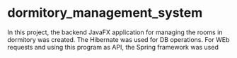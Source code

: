 # dormitory_management_system
In this project, the backend JavaFX application for managing the rooms in dormitory was created. The Hibernate was used for DB operations. 
For WEb requests and using this program as API, the Spring framework was used
